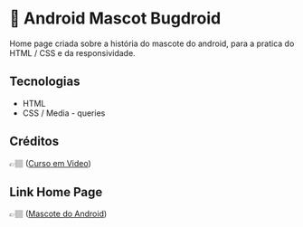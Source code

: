 # 🤖 Android Mascot Bugdroid

Home page criada sobre a história do mascote do android, para a pratica do HTML / CSS e da responsividade.

## Tecnologias

- HTML
- CSS / Media - queries

## Créditos

👉🏽 ([Curso em Video](https://www.youtube.com/c/CursoemV%C3%ADdeo))

## Link Home Page

👉🏽 ([Mascote do Android](https://paulorenato21.github.io/android-mascot/))